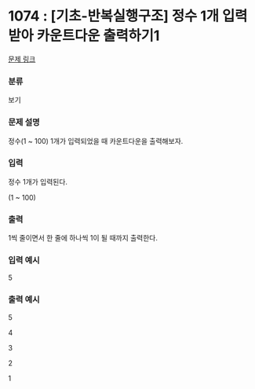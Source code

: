 # 1074 : [기초-반복실행구조] 정수 1개 입력받아 카운트다운 출력하기1

[문제 링크](https://www.codeup.kr/problem.php?id=1074)

### 분류

보기

### 문제 설명

<p>정수(1 ~ 100) 1개가 입력되었을 때 카운트다운을 출력해보자.</p>


### 입력

<p>정수 1개가 입력된다.</p>
<p>(1 ~ 100)</p>



### 출력

<p>1씩 줄이면서 한 줄에 하나씩 1이 될 때까지 출력한다.</p>


### 입력 예시

<p>5</p>

### 출력 예시

<p>5</p>
<p>4</p>
<p>3</p>
<p>2</p>
<p>1</p>


